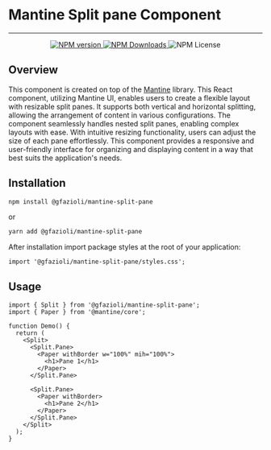 # Mantine Split pane Component

<p align="center">

</p>

---

<p align="center">
  <a aria-label="NPM version" href="https://www.npmjs.com/package/@gfazioli/mantine-split-pane">
    <img alt="NPM version" src="https://img.shields.io/npm/v/%40gfazioli%2Fmantine-split-pane?style=for-the-badge">
  </a>
  
  <a aria-label="NPM version" href="https://www.npmjs.com/package/@gfazioli/mantine-split-pane">
    <img alt="NPM Downloads" src="https://img.shields.io/npm/dm/%40gfazioli%2Fmantine-split-pane?style=for-the-badge">
  </a>

  <img alt="NPM License" src="https://img.shields.io/npm/l/%40gfazioli%2Fmantine-split-pane?style=for-the-badge">

</p>

## Overview

This component is created on top of the [Mantine](https://mantine.dev/) library.
This React component, utilizing Mantine UI, enables users to create a flexible layout with resizable split panes. It supports both vertical and horizontal splitting, allowing the arrangement of content in various configurations. The component seamlessly handles nested split panes, enabling complex layouts with ease.
With intuitive resizing functionality, users can adjust the size of each pane effortlessly. This component provides a responsive and user-friendly interface for organizing and displaying content in a way that best suits the application's needs.

## Installation

```sh
npm install @gfazioli/mantine-split-pane
```
or 

```sh
yarn add @gfazioli/mantine-split-pane
```

After installation import package styles at the root of your application:

```tsx
import '@gfazioli/mantine-split-pane/styles.css';
```

## Usage

```tsx
import { Split } from '@gfazioli/mantine-split-pane';
import { Paper } from '@mantine/core';

function Demo() {
  return (
    <Split>
      <Split.Pane>
        <Paper withBorder w="100%" mih="100%">
          <h1>Pane 1</h1>
        </Paper>
      </Split.Pane>

      <Split.Pane>
        <Paper withBorder>
          <h1>Pane 2</h1>
        </Paper>
      </Split.Pane>
    </Split>
  );
}
```




